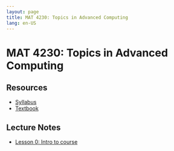 ```yaml
---
layout: page
title: MAT 4230: Topics in Advanced Computing
lang: en-US
---
```


# MAT 4230: Topics in Advanced Computing

## Resources

* [Syllabus](syllabus.html)
* [Textbook](https://learnyouahaskell.github.io)

## Lecture Notes

* [Lesson 0: Intro to course](lesson0.html)
